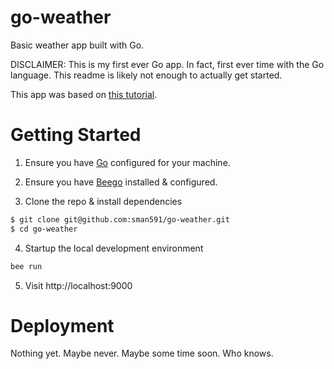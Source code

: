 # go-weather

Basic weather app built with Go.

DISCLAIMER: This is my first ever Go app. In fact, first ever time with the Go language. This readme is likely not enough to actually get started.

This app was based on [this tutorial](http://www.sitepoint.com/go-building-web-applications-beego/).

# Getting Started

1. Ensure you have [Go](http://golang.org/) configured for your machine.

2. Ensure you have [Beego](http://beego.me/) installed & configured.

3. Clone the repo & install dependencies

  ```bash
  $ git clone git@github.com:sman591/go-weather.git
  $ cd go-weather
  ```

4. Startup the local development environment

  ```bash
  bee run
  ```

5. Visit http://localhost:9000

# Deployment

Nothing yet. Maybe never. Maybe some time soon. Who knows.

